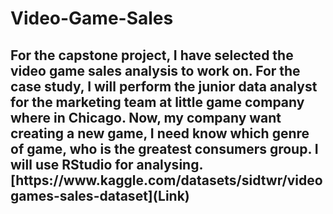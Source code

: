 # Video-Game-Sales
<h2>
For the capstone project, I have selected the video game sales analysis to work on. For the case study, I will perform the junior data analyst for the marketing team at little game company where in Chicago. Now, my company want creating a new game, I need know which genre of game, who is the greatest consumers group. I will use RStudio for analysing.  
[https://www.kaggle.com/datasets/sidtwr/videogames-sales-dataset](Link)
</h2>
